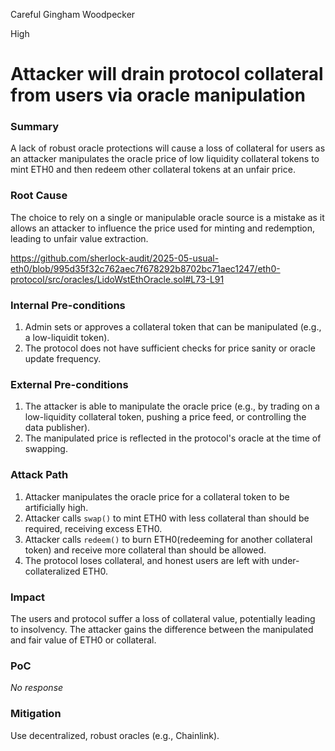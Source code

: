 Careful Gingham Woodpecker

High

# Attacker will drain protocol collateral from users via oracle manipulation

### Summary

A lack of robust oracle protections will cause a loss of collateral for users as an attacker manipulates the oracle price of low liquidity collateral tokens to mint ETH0 and then redeem other collateral tokens at an unfair price.

### Root Cause

The choice to rely on a single or manipulable oracle source is a mistake as it allows an attacker to influence the price used for minting and redemption, leading to unfair value extraction.

https://github.com/sherlock-audit/2025-05-usual-eth0/blob/995d35f32c762aec7f678292b8702bc71aec1247/eth0-protocol/src/oracles/LidoWstEthOracle.sol#L73-L91

### Internal Pre-conditions

1. Admin sets or approves a collateral token that can be manipulated (e.g., a  low-liquidit token).
2. The protocol does not have sufficient checks for price sanity or oracle update frequency.

### External Pre-conditions

1. The attacker is able to manipulate the oracle price (e.g., by trading on a low-liquidity collateral token, pushing a price feed, or controlling the data publisher).
2. The manipulated price is reflected in the protocol's oracle at the time of swapping.

### Attack Path

1. Attacker manipulates the oracle price for a collateral token to be artificially high.
2. Attacker calls `swap()` to mint ETH0 with less collateral than should be required, receiving excess ETH0.
3. Attacker calls `redeem()` to burn ETH0(redeeming for another collateral token) and receive more collateral than should be allowed.
4. The protocol loses collateral, and honest users are left with under-collateralized ETH0.


### Impact

The users and protocol suffer a loss of collateral value, potentially leading to insolvency. The attacker gains the difference between the manipulated and fair value of ETH0 or collateral.

### PoC

_No response_

### Mitigation

Use decentralized, robust oracles (e.g., Chainlink).